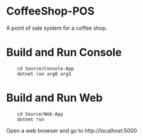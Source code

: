 # CoffeeShop-POS
A point of sale system for a coffee shop.

# Build and Run Console

        cd Source/Console-App
        dotnet run arg0 arg1

# Build and Run Web

        cd Source/Web-App
        dotnet run

Open a web browser and go to http://localhost:5000